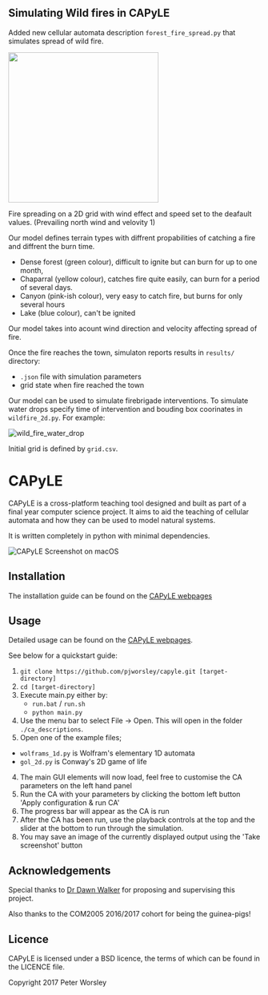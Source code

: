 ## Simulating Wild fires in CAPyLE

Added new cellular automata description `forest_fire_spread.py` that simulates spread of wild fire.

<div display="flex" flex-direction="row" >
<img src="https://github.com/Anastasiia66/bioinspired_ca_forest_fire_spread/blob/main/Gif1_north_prevailing%20.gif" width="300" height="300"/>
</div>

Fire spreading on a 2D grid with wind effect and speed set to the deafault values. (Prevailing north wind and velovity 1)

Our model defines terrain types with diffrent propabilities of catching a fire and diffrent the burn time.

- Dense forest (green colour), difficult to ignite but can burn for up to one month, 
- Chaparral (yellow colour), catches fire quite easily, can burn for a period of several days.
- Canyon (pink-ish colour), very easy to catch fire, but burns for only several hours
- Lake (blue colour), can't be ignited


Our model takes into acount wind direction and velocity affecting spread of fire.

Once the fire reaches the town, simulaton reports results in `results/` directory: 
- `.json` file with simulation parameters
- grid state when fire reached the town

Our model can be used to simulate firebrigade interventions. To simulate water drops specify time of intervention and bouding box coorinates in `wildfire_2d.py`. For example:

![wild_fire_water_drop](https://user-images.githubusercontent.com/38562250/213927046-4d687bd9-9a4a-4b3d-9906-b34a63a63afb.png)

Initial grid is defined by `grid.csv`.

# CAPyLE
CAPyLE is a cross-platform teaching tool designed and built as part of a final year computer science project. It aims to aid the teaching of cellular automata and how they can be used to model natural systems.

It is written completely in python with minimal dependencies.

![CAPyLE Screenshot on macOS](http://pjworsley.github.io/capyle/sample.png)

## Installation
The installation guide can be found on the [CAPyLE webpages](http://pjworsley.github.io/capyle/installationguide.html)

## Usage
Detailed usage can be found on the [CAPyLE webpages](http://pjworsley.github.io/capyle/).

See below for a quickstart guide:

1. `git clone https://github.com/pjworsley/capyle.git [target-directory]`
2. `cd [target-directory]`
3. Execute main.py either by:
    * `run.bat` / `run.sh`
    * `python main.py`
2. Use the menu bar to select File -> Open. This will open in the folder `./ca_descriptions`.
3. Open one of the example files;
  - `wolframs_1d.py` is Wolfram's elementary 1D automata
  - `gol_2d.py` is Conway's 2D game of life
4. The main GUI elements will now load, feel free to customise the CA parameters on the left hand panel
5. Run the CA with your parameters by clicking the bottom left button 'Apply configuration & run CA'
6. The progress bar will appear as the CA is run
7. After the CA has been run, use the playback controls at the top and the slider at the bottom to run through the simulation.
8. You may save an image of the currently displayed output using the 'Take screenshot' button

## Acknowledgements
Special thanks to [Dr Dawn Walker](http://staffwww.dcs.shef.ac.uk/people/D.Walker/) for proposing and supervising this project.

Also thanks to the COM2005 2016/2017 cohort for being the guinea-pigs!

## Licence
CAPyLE is licensed under a BSD licence, the terms of which can be found in the LICENCE file.

Copyright 2017 Peter Worsley

